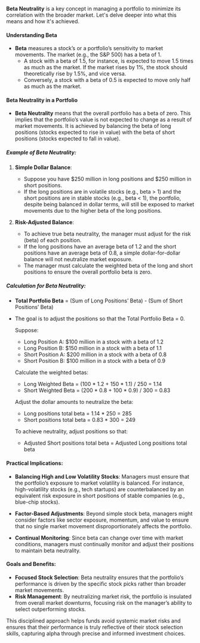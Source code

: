 

**Beta Neutrality** is a key concept in managing a portfolio to minimize its correlation with the broader market. Let's delve deeper into what this means and how it's achieved.

#### Understanding Beta

- **Beta** measures a stock’s or a portfolio’s sensitivity to market movements. The market (e.g., the S&P 500) has a beta of 1. 
  - A stock with a beta of 1.5, for instance, is expected to move 1.5 times as much as the market. If the market rises by 1%, the stock should theoretically rise by 1.5%, and vice versa.
  - Conversely, a stock with a beta of 0.5 is expected to move only half as much as the market.

#### Beta Neutrality in a Portfolio

- **Beta Neutrality** means that the overall portfolio has a beta of zero. This implies that the portfolio’s value is not expected to change as a result of market movements. It is achieved by balancing the beta of long positions (stocks expected to rise in value) with the beta of short positions (stocks expected to fall in value).

##### Example of Beta Neutrality:

1. **Simple Dollar Balance**:
   - Suppose you have $250 million in long positions and $250 million in short positions.
   - If the long positions are in volatile stocks (e.g., beta > 1) and the short positions are in stable stocks (e.g., beta < 1), the portfolio, despite being balanced in dollar terms, will still be exposed to market movements due to the higher beta of the long positions.

2. **Risk-Adjusted Balance**:
   - To achieve true beta neutrality, the manager must adjust for the risk (beta) of each position.
   - If the long positions have an average beta of 1.2 and the short positions have an average beta of 0.8, a simple dollar-for-dollar balance will not neutralize market exposure.
   - The manager must calculate the weighted beta of the long and short positions to ensure the overall portfolio beta is zero.

##### Calculation for Beta Neutrality:

- **Total Portfolio Beta** = (Sum of Long Positions’ Beta) - (Sum of Short Positions’ Beta)
- The goal is to adjust the positions so that the Total Portfolio Beta = 0.

  Suppose:
  - Long Position A: $100 million in a stock with a beta of 1.2
  - Long Position B: $150 million in a stock with a beta of 1.1
  - Short Position A: $200 million in a stock with a beta of 0.8
  - Short Position B: $100 million in a stock with a beta of 0.9

  Calculate the weighted betas:
  - Long Weighted Beta = (100 * 1.2 + 150 * 1.1) / 250 = 1.14
  - Short Weighted Beta = (200 * 0.8 + 100 * 0.9) / 300 = 0.83

  Adjust the dollar amounts to neutralize the beta:
  - Long positions total beta = 1.14 * 250 = 285
  - Short positions total beta = 0.83 * 300 = 249

  To achieve neutrality, adjust positions so that:
  - Adjusted Short positions total beta = Adjusted Long positions total beta

#### Practical Implications:

- **Balancing High and Low Volatility Stocks**: Managers must ensure that the portfolio’s exposure to market volatility is balanced. For instance, high-volatility stocks (e.g., tech startups) are counterbalanced by an equivalent risk exposure in short positions of stable companies (e.g., blue-chip stocks).

- **Factor-Based Adjustments**: Beyond simple stock beta, managers might consider factors like sector exposure, momentum, and value to ensure that no single market movement disproportionately affects the portfolio.

- **Continual Monitoring**: Since beta can change over time with market conditions, managers must continually monitor and adjust their positions to maintain beta neutrality.

#### Goals and Benefits:

- **Focused Stock Selection**: Beta neutrality ensures that the portfolio’s performance is driven by the specific stock picks rather than broader market movements.
- **Risk Management**: By neutralizing market risk, the portfolio is insulated from overall market downturns, focusing risk on the manager’s ability to select outperforming stocks.

This disciplined approach helps funds avoid systemic market risks and ensures that their performance is truly reflective of their stock selection skills, capturing alpha through precise and informed investment choices.